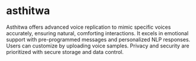 # asthitwa
Asthitwa offers advanced voice replication to mimic specific voices accurately, ensuring natural, comforting interactions. It excels in emotional support with pre-programmed messages and personalized NLP responses. Users can customize by uploading voice samples. Privacy and security are prioritized with secure storage and data control.
